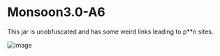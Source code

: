 # Monsoon3.0-A6

This jar is unobfuscated and has some weird links leading to p**n sites. 

![image](https://cdn.discordapp.com/attachments/1155052813185974374/1160495201484296202/image.png?ex=6534de60&is=65226960&hm=94fa0db388920500c188f8fec99d5a0b564908d5db8efa2f4234159687b601d9&)